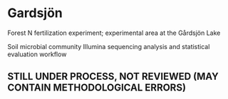 # Gardsjön

Forest N fertilization experiment; experimental area at the Gårdsjön Lake

Soil microbial community Illumina sequencing analysis and statistical evaluation workflow

## STILL UNDER PROCESS, NOT REVIEWED (MAY CONTAIN METHODOLOGICAL ERRORS)
